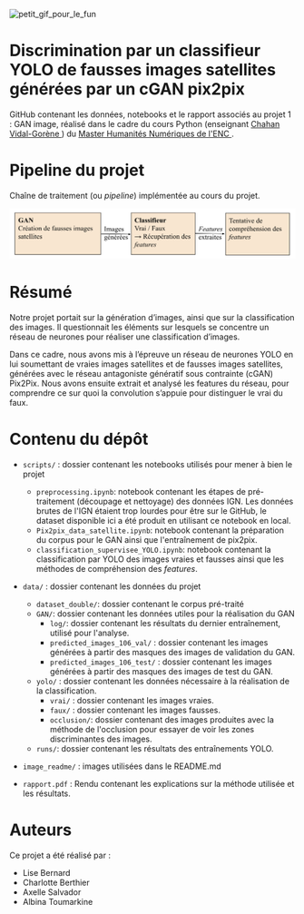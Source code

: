 ![petit_gif_pour_le_fun](image_readme/entrainement.gif)

# __Discrimination par un classifieur YOLO de fausses images satellites générées par un cGAN pix2pix__

GitHub contenant les données, notebooks et le rapport associés au projet 1 : GAN image, réalisé dans le cadre du cours Python (enseignant [Chahan Vidal-Gorène ](http://cv.hal.science/chahan-vidal-gorene)) du [Master Humanités Numériques de l'ENC ](https://www.chartes.psl.eu/fr/rubrique-admissions/master-humanites-numeriques).


# __Pipeline du projet__

Chaîne de traitement (ou _pipeline_) implémentée au cours du projet.

![pipeline_projet](image_readme/pipeline.png)


# __Résumé__

Notre projet portait sur la génération d’images, ainsi que sur la classification des images. Il questionnait les éléments sur lesquels se concentre un réseau de neurones pour réaliser une classification d’images.

Dans ce cadre, nous avons mis à l’épreuve un réseau de neurones YOLO en lui soumettant de vraies images satellites et de fausses images satellites, générées avec le réseau antagoniste génératif sous contrainte (cGAN) Pix2Pix. Nous avons ensuite extrait et analysé les features du réseau, pour comprendre ce sur quoi la convolution s’appuie pour distinguer le vrai du faux.



# Contenu du dépôt
- `scripts/` : dossier contenant les notebooks utilisés pour mener à bien le projet
  - `preprocessing.ipynb`: notebook contenant les étapes de pré-traitement (découpage et nettoyage) des données IGN. Les données brutes de l'IGN étaient trop lourdes pour être sur le GitHub, le dataset disponible ici a été produit en utilisant ce notebook en local.
  - `Pix2pix_data_satellite.ipynb`: notebook contenant la préparation du corpus pour le GAN ainsi que l'entraînement de pix2pix.
  - `classification_supervisee_YOLO.ipynb`: notebook contenant la classification par YOLO des images vraies et fausses ainsi que les méthodes de compréhension des _features_. 
  
- `data/` : dossier contenant les données du projet
  - `dataset_double/`: dossier contenant le corpus pré-traité
  - `GAN/`: dossier contenant les données utiles pour la réalisation du GAN
    - `log/`: dossier contenant les résultats du dernier entraînement, utilisé pour l'analyse.
    - `predicted_images_106_val/` : dossier contenant les images générées à partir des masques des images de validation du GAN.
    - `predicted_images_106_test/` : dossier contenant les images générées à partir des masques des images de test du GAN.
  - `yolo/` : dossier contenant les données nécessaire à la réalisation de la classification.
    - `vrai/` : dossier contenant les images vraies.
    - `faux/` : dossier contenant les images fausses.
    - `occlusion/`: dossier contenant des images produites avec la méthode de l'occlusion pour essayer de voir les zones discriminantes des images.
  - `runs/`: dossier contenant les résultats des entraînements YOLO.

- `image_readme/` : images utilisées dans le README.md
- `rapport.pdf` : Rendu contenant les explications sur la méthode utilisée et les résultats.


# Auteurs
Ce projet a été réalisé par :

- Lise Bernard
- Charlotte Berthier
- Axelle Salvador
- Albina Toumarkine

